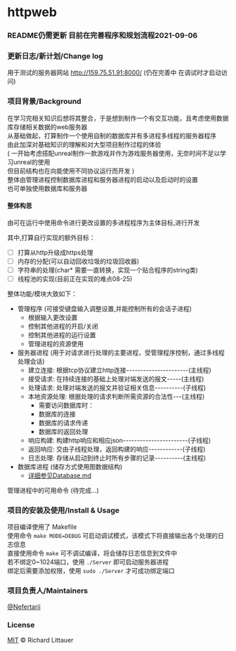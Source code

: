 # httpweb

### README仍需更新 目前在完善程序和规划流程2021-09-06

### 更新日志/新计划/Change log
用于测试的服务器网站 http://159.75.51.91:8000/ (仍在完善中 在调试时才启动访问)  

### 项目背景/Background
在学习完相关知识后想将其整合，于是想到制作一个有交互功能，且考虑使用数据库存储相关数据的web服务器  
从基础做起，打算制作一个使用自制的数据库并有多进程多线程的服务器程序  
由此加深对基础知识的理解和对大型项目制作过程的体验  
( 一开始考虑搭配unreal制作一款游戏并作为游戏服务器使用，无奈时间不足以学习unreal的使用  
但目前结构也在向能使用不同协议运行而开发 )  
整体由管理进程控制数据库进程和服务器进程的启动以及启动时的设置  
也可单独使用数据库和服务器  

#### 整体构思
由可在运行中使用命令进行更改设置的多进程程序为主体目标,进行开发

其中,打算自行实现的额外目标：  
- [ ] 打算从http升级成https处理 
- [ ] 内存的分配(可以自动回收垃圾的垃圾回收器)  
- [ ] 字符串的处理(char* 需要一直转换，实现一个贴合程序的string类)   
- [ ] 线程池的实现(目前正在实现的难点08-25)  

整体功能/模块大致如下：  
* 管理程序 (可接受键盘输入调整设置,并能控制所有的会话子进程)
	* 根据输入更改设置
	* 控制其他进程的开启/关闭 
	* 控制其他进程的运行设置
	* 管理进程的资源使用 
* 服务器进程 (用于对请求进行处理的主要进程，受管理程序控制，通过多线程处理会话)   
	* 建立连接: 根据tcp协议建立http连接----------------------(主线程)
	* 接受请求: 在持续连接的基础上处理对端发送的报文-----(主线程)
	* 处理请求: 处理对端发送的报文并验证相关信息----------(子线程)
	* 本地资源处理: 根据处理的请求判断所需资源的合法性---(主线程)
		* 需要访问数据库时：  
		* 数据库的连接
		* 数据库的请求传递
		* 数据库的返回处理
	* 响应构建: 构建http响应和相应json-----------------------(子线程)
	* 返回响应: 交由子线程处理，返回构建的响应------------(子线程)
	* 日志处理: 存储从启动到终止时所有步骤的记录----------(主线程)
* 数据库进程 (储存方式使用图数据结构)
	* [详细参见Database.md](https://github.com/Nefertarii/WebServer/blob/master/Database/DataBase.md)

管理进程中的可用命令 (待完成...)  

### 项目的安装及使用/Install & Usage
项目编译使用了 Makefile    
使用命令 ```make MODE=DEBUG``` 可启动调试模式，该模式下将直接输出各个处理的日志信息  
直接使用命令 ```make``` 可不调试编译，将会储存日志信息到文件中  
若不绑定0~1024端口，使用 ```./Server``` 即可启动服务器进程  
绑定后需要添加权限，使用 ```sudo ./Server``` 才可成功绑定端口  

### 项目负责人/Maintainers
[@Nefertarii](https://github.com/Nefertarii)  

### License
[MIT](https://github.com/Nefertarii/WebServer/blob/master/LICENSE) © Richard Littauer   
